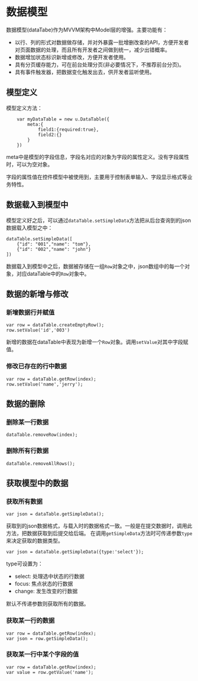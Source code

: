 # 数据模型

数据模型(dataTabe)作为MVVM架构中Model层的增强。主要功能有：

+ 以行、列的形式对数据做存储，并对外暴露一批增删改查的API，方便开发者对页面数据的处理，而且所有开发者之间做到统一，减少出错概率。
+ 数据增加状态标识新增或修改，方便开发者使用。
+ 具有分页缓存能力，可在前台处理分页(非必要情况下，不推荐前台分页)。
+ 具有事件触发器，把数据变化触发出去，供开发者监听使用。


## 模型定义

模型定义方法：

		var myDataTable = new u.DataTable({
			meta:{
				field1:{required:true},
				field2:{}
			}
		})


meta中是模型的字段信息，字段名对应的对象为字段的属性定义。没有字段属性时，可以为空对象。

字段的属性值在控件模型中被使用到，主要用于控制表单输入、字段显示格式等业务特性。



## 数据载入到模型中 

模型定义好之后，可以通过`dataTable.setSimpleData`方法把从后台查询到的json数据载入模型之中：

    dataTable.setSimpleData([
        {"id": "001","name": "tom"},
        {"id": "002","name": "john"}
    ])

数据载入到模型中之后，数据被存储在一组`Row`对象之中，json数组中的每一个对象，对应dataTable中的`Row`对象中。


## 数据的新增与修改

### 新增数据行并赋值

	var row = dataTable.createEmptyRow();
	row.setValue('id','003')

新增的数据在dataTable中表现为新增一个`Row`对象。调用`setValue`对其中字段赋值。

### 修改已存在的行中数据

	var row = dataTable.getRow(index);
	row.setValue('name','jerry');


## 数据的删除

### 删除某一行数据

	dataTable.removeRow(index);

### 删除所有行数据

	dataTable.removeAllRows();


## 获取模型中的数据

### 获取所有数据

	var json = dataTable.getSimpleData();

获取到的json数据格式，与载入时的数据格式一致。一般是在提交数据时，调用此方法，把数据获取到后提交给后端。
在调用`getSimpleData`方法时可传递参数`type`来决定获取的数据类型。

	var json = dataTable.getSimpleData({type:'select'});

type可设置为：

+ select: 处理选中状态的行数据
+ focus: 焦点状态的行数据
+ change: 发生改变的行数据

默认不传递参数则获取所有的数据。 

### 获取某一行的数据

	var row = dataTable.getRow(index);
	var json = row.getSimpleData();

### 获取某一行中某个字段的值

	var row = dataTable.getRow(index);
	var value = row.getValue('name');


















